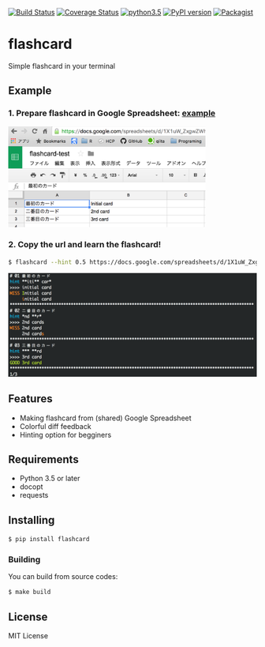 [![Build Status](https://travis-ci.org/sotetsuk/flashcard.svg?branch=master)](https://travis-ci.org/sotetsuk/flashcard)
[![Coverage Status](https://coveralls.io/repos/github/sotetsuk/flashcard/badge.svg?branch=master)](https://coveralls.io/github/sotetsuk/flashcard?branch=master)
[![python3.5](https://img.shields.io/badge/python-3.5-blue.svg)](https://github.com/sotetsuk/flashcard)
[![PyPI version](https://badge.fury.io/py/flashcard.svg)](https://badge.fury.io/py/flashcard)
[![Packagist](https://img.shields.io/packagist/l/doctrine/orm.svg?maxAge=2592000)](https://github.com/sotetsuk/flashcard)

# flashcard
Simple flashcard in your terminal

## Example

### 1. Prepare flashcard in Google Spreadsheet: [example](https://docs.google.com/spreadsheets/d/1X1uW_ZxgwZWh9elAI1jJCYkiCbmDL-xH2zkCMEZEV4g/edit?usp=sharing)

<img src="./img/spreadsheet.png" width="400px">

### 2. Copy the url and learn the flashcard!

```sh
$ flashcard --hint 0.5 https://docs.google.com/spreadsheets/d/1X1uW_ZxgwZWh9elAI1jJCYkiCbmDL-xH2zkCMEZEV4g/edit?usp=sharing
```


<img src="./img/example.png" width="600px">

## Features

- Making flashcard from (shared) Google Spreadsheet
- Colorful diff feedback
- Hinting option for begginers

## Requirements

- Python 3.5 or later
- docopt
- requests

## Installing

```sh
$ pip install flashcard
```


### Building
You can build from source codes: 

```sh
$ make build
```

## License
MIT License
